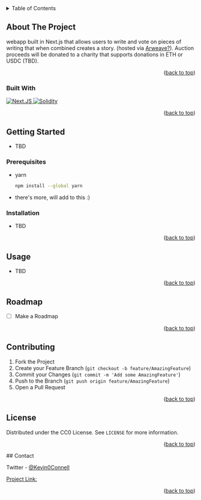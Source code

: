 <div id="top"></div>
<!-- TABLE OF CONTENTS -->
<details>
  <summary>Table of Contents</summary>
  <ol>
    <li>
      <a href="#about-the-project">About The Project</a>
      <ul>
        <li><a href="#built-with">Built With</a></li>
      </ul>
    </li>
    <li>
      <a href="#getting-started">Getting Started</a>
      <ul>
        <li><a href="#prerequisites">Prerequisites</a></li>
        <li><a href="#installation">Installation</a></li>
      </ul>
    </li>
    <li><a href="#usage">Usage</a></li>
    <li><a href="#roadmap">Roadmap</a></li>
    <li><a href="#contributing">Contributing</a></li>
    <li><a href="#license">License</a></li>
    <li><a href="#contact">Contact</a></li>
    <li><a href="#acknowledgments">Acknowledgments</a></li>
  </ol>
</details>



<!-- ABOUT THE PROJECT -->
## About The Project
webapp built in Next.js that allows users to write and vote on pieces of writing that when combined creates a story. (hosted via [Arweave?](https://www.arweave.org/)). Auction proceeds will be donated to a charity that supports donations in ETH or USDC (TBD).

<p align="right">(<a href="#top">back to top</a>)</p>



### Built With
<a href="https://nextjs.org/"><img src="https://img.shields.io/badge/next.js-000000?style=for-the-badge&logo=nextdotjs&logoColor=white" alt="Next.JS" /> </a>
<a href="https://docs.soliditylang.org/en/v0.8.15/#"><img src="https://img.shields.io/badge/Solidity-e6e6e6?style=for-the-badge&logo=solidity&logoColor=black" alt="Solidity" /></a>

<p align="right">(<a href="#top">back to top</a>)</p>

<!-- GETTING STARTED -->
## Getting Started

- TBD

### Prerequisites
* yarn
  ```sh
  npm install --global yarn
  ```
* there's more, will add to this :)

### Installation

- TBD

<p align="right">(<a href="#top">back to top</a>)</p>



<!-- USAGE EXAMPLES -->
## Usage

- TBD

<p align="right">(<a href="#top">back to top</a>)</p>



<!-- ROADMAP -->
## Roadmap

- [ ] Make a Roadmap

<p align="right">(<a href="#top">back to top</a>)</p>



<!-- CONTRIBUTING -->
## Contributing

1. Fork the Project
2. Create your Feature Branch (`git checkout -b feature/AmazingFeature`)
3. Commit your Changes (`git commit -m 'Add some AmazingFeature'`)
4. Push to the Branch (`git push origin feature/AmazingFeature`)
5. Open a Pull Request

<p align="right">(<a href="#top">back to top</a>)</p>



<!-- LICENSE -->
## License

Distributed under the CC0 License. See `LICENSE` for more information.

<p align="right">(<a href="#top">back to top</a>)</p>
<!-- CONTACT -->
## Contact

Twitter - [@Kevin0Connell](https://twitter.com/kevin0connell)

[Project Link:](https://github.com/MrKevinOConnell/StoryCreator)

<p align="right">(<a href="#top">back to top</a>)</p>